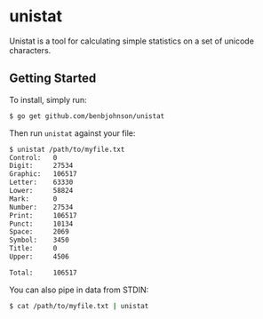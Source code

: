 unistat
=======

Unistat is a tool for calculating simple statistics on a set of unicode characters.


## Getting Started

To install, simply run:

```sh
$ go get github.com/benbjohnson/unistat
```

Then run `unistat` against your file:

```sh
$ unistat /path/to/myfile.txt
Control:   0
Digit:     27534
Graphic:   106517
Letter:    63330
Lower:     58824
Mark:      0
Number:    27534
Print:     106517
Punct:     10134
Space:     2069
Symbol:    3450
Title:     0
Upper:     4506

Total:     106517
```

You can also pipe in data from STDIN:

```sh
$ cat /path/to/myfile.txt | unistat
```